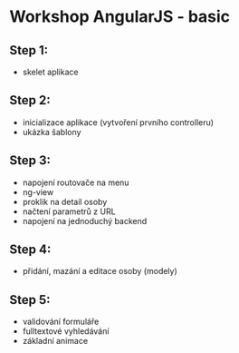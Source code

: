 Workshop AngularJS - basic
==========================

## Step 1:
- skelet aplikace

## Step 2:
- inicializace aplikace (vytvoření prvního controlleru)
- ukázka šablony

## Step 3:
- napojení routovače na menu
- ng-view
- proklik na detail osoby
- načtení parametrů z URL
- napojení na jednoduchý backend

## Step 4:
- přidání, mazání a editace osoby (modely)

## Step 5:
- validování formuláře
- fulltextové vyhledávání
- základní animace
